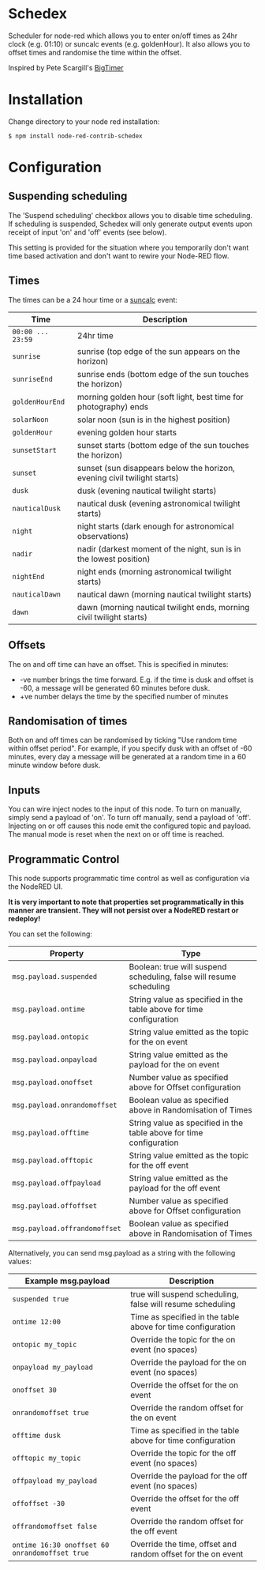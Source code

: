 # Schedex

Scheduler for node-red which allows you to enter on/off times as 24hr clock (e.g. 01:10) or suncalc events (e.g. goldenHour).
It also allows you to offset times and randomise the time within the offset.

Inspired by Pete Scargill's [BigTimer](http://tech.scargill.net/big-timer/)


# Installation
 
Change directory to your node red installation:

    $ npm install node-red-contrib-schedex
 
# Configuration 

## Suspending scheduling

The 'Suspend scheduling' checkbox allows you to disable time scheduling. If scheduling is suspended, 
Schedex will only generate output events upon receipt of input 'on' and 'off' events (see below).

This setting is provided for the situation where you temporarily don't want time based activation 
and don't want to rewire your Node-RED flow.
    
## Times
    
The times can be a 24 hour time or a [suncalc](https://github.com/mourner/suncalc) event:


| Time        | Description                                                              |
| --------------- | ------------------------------------------------------------------------ |
| `00:00 ... 23:59`       | 24hr time                     |
| `sunrise`       | sunrise (top edge of the sun appears on the horizon)                     |
| `sunriseEnd`    | sunrise ends (bottom edge of the sun touches the horizon)                |
| `goldenHourEnd` | morning golden hour (soft light, best time for photography) ends         |
| `solarNoon`     | solar noon (sun is in the highest position)                              |
| `goldenHour`    | evening golden hour starts                                               |
| `sunsetStart`   | sunset starts (bottom edge of the sun touches the horizon)               |
| `sunset`        | sunset (sun disappears below the horizon, evening civil twilight starts) |
| `dusk`          | dusk (evening nautical twilight starts)                                  |
| `nauticalDusk`  | nautical dusk (evening astronomical twilight starts)                     |
| `night`         | night starts (dark enough for astronomical observations)                 |
| `nadir`         | nadir (darkest moment of the night, sun is in the lowest position)       |
| `nightEnd`      | night ends (morning astronomical twilight starts)                        |
| `nauticalDawn`  | nautical dawn (morning nautical twilight starts)                         |
| `dawn`          | dawn (morning nautical twilight ends, morning civil twilight starts)     |


## Offsets

The on and off time can have an offset. This is specified in minutes:

 - -ve number brings the time forward. E.g. if the time is dusk and offset is -60, a message will be generated 60 minutes before dusk.
 - +ve number delays the time by the specified number of minutes

## Randomisation of times

Both on and off times can be randomised by ticking "Use random time within offset period". For example, if you specify dusk with
an offset of -60 minutes, every day a message will be generated at a random time in a 60 minute window before dusk.
  
## Inputs
  
You can wire inject nodes to the input of this node. To turn on manually, simply send a payload of 'on'. To turn off manually,
send a payload of 'off'. Injecting on or off causes this node emit the configured topic and payload. The manual mode is reset when the next on or off time is reached.

## Programmatic Control
  
This node supports programmatic time control as well as configuration via the NodeRED UI. 

**It is very important to note that properties set programmatically in this manner are transient. They will not persist over a NodeRED restart 
or redeploy!**

You can set the following:
 
| Property        | Type                                                              |
| --------------- | ------------------------------------------------------------------------ |
| `msg.payload.suspended` | Boolean: true will suspend scheduling, false will resume scheduling |
| `msg.payload.ontime` | String value as specified in the table above for time configuration |
| `msg.payload.ontopic` | String value emitted as the topic for the on event |
| `msg.payload.onpayload` | String value emitted as the payload for the on event |
| `msg.payload.onoffset` | Number value as specified above for Offset configuration |
| `msg.payload.onrandomoffset` | Boolean value as specified above in Randomisation of Times |
| `msg.payload.offtime` | String value as specified in the table above for time configuration |
| `msg.payload.offtopic` | String value emitted as the topic for the off event |
| `msg.payload.offpayload` | String value emitted as the payload for the off event |
| `msg.payload.offoffset` | Number value as specified above for Offset configuration |
| `msg.payload.offrandomoffset` | Boolean value as specified above in Randomisation of Times |

 
 
Alternatively, you can send msg.payload as a string with the following values:

| Example msg.payload        | Description|
| --------------- | ------------------------------------------------------------------------ |
| `suspended true` | true will suspend scheduling, false will resume scheduling |
| `ontime 12:00` | Time as specified in the table above for time configuration |
| `ontopic my_topic` | Override the topic for the on event (no spaces) |
| `onpayload my_payload` | Override the payload for the on event (no spaces) |
| `onoffset 30` | Override the offset for the on event |
| `onrandomoffset true` | Override the random offset for the on event |
| `offtime dusk` | Time as specified in the table above for time configuration |
| `offtopic my_topic` | Override the topic for the off event (no spaces) |
| `offpayload my_payload` | Override the payload for the off event (no spaces) |
| `offoffset -30` | Override the offset for the off event |
| `offrandomoffset false` | Override the random offset for the off event |
| `ontime 16:30 onoffset 60 onrandomoffset true` | Override the time, offset and random offset for the on event |

